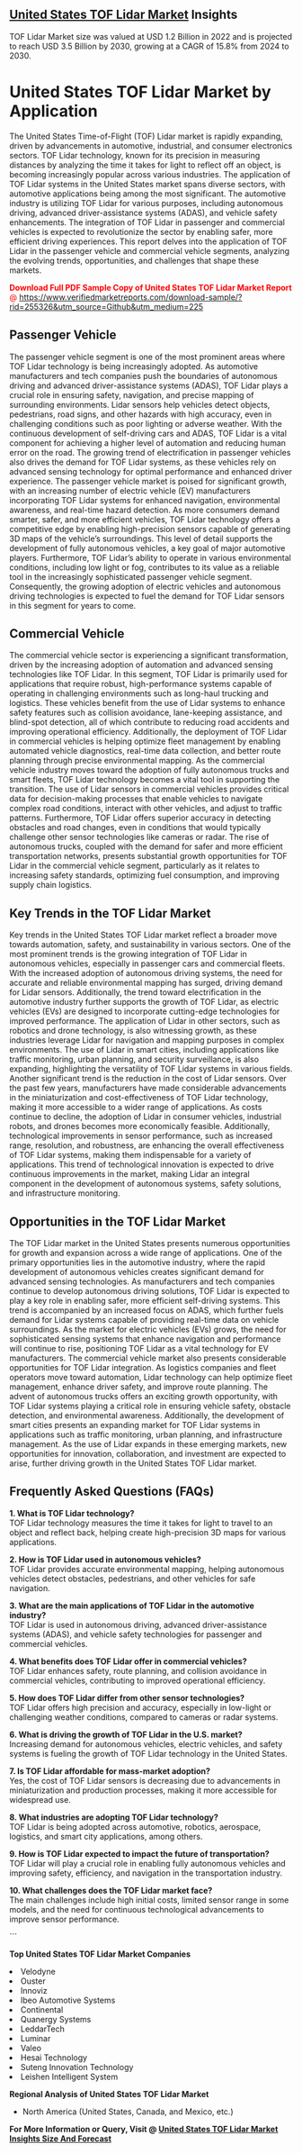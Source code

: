 <h2><a href="https://www.verifiedmarketreports.com/download-sample/?rid=255326&amp;utm_source=Github&amp;utm_medium=225" target="_blank">United States TOF Lidar Market</a> Insights</h2><p>TOF Lidar Market size was valued at USD 1.2 Billion in 2022 and is projected to reach USD 3.5 Billion by 2030, growing at a CAGR of 15.8% from 2024 to 2030.</p><p> <h1>United States TOF Lidar Market by Application</h1> <p>The United States Time-of-Flight (TOF) Lidar market is rapidly expanding, driven by advancements in automotive, industrial, and consumer electronics sectors. TOF Lidar technology, known for its precision in measuring distances by analyzing the time it takes for light to reflect off an object, is becoming increasingly popular across various industries. The application of TOF Lidar systems in the United States market spans diverse sectors, with automotive applications being among the most significant. The automotive industry is utilizing TOF Lidar for various purposes, including autonomous driving, advanced driver-assistance systems (ADAS), and vehicle safety enhancements. The integration of TOF Lidar in passenger and commercial vehicles is expected to revolutionize the sector by enabling safer, more efficient driving experiences. This report delves into the application of TOF Lidar in the passenger vehicle and commercial vehicle segments, analyzing the evolving trends, opportunities, and challenges that shape these markets. <p><span class=""><span style="color: #ff0000;"><strong>Download Full PDF Sample Copy of United States TOF Lidar Market Report</strong> @ </span><a href="https://www.verifiedmarketreports.com/download-sample/?rid=255326&amp;utm_source=Github&amp;utm_medium=225" target="_blank">https://www.verifiedmarketreports.com/download-sample/?rid=255326&amp;utm_source=Github&amp;utm_medium=225</a></span></p></p> <h2>Passenger Vehicle</h2> <p>The passenger vehicle segment is one of the most prominent areas where TOF Lidar technology is being increasingly adopted. As automotive manufacturers and tech companies push the boundaries of autonomous driving and advanced driver-assistance systems (ADAS), TOF Lidar plays a crucial role in ensuring safety, navigation, and precise mapping of surrounding environments. Lidar sensors help vehicles detect objects, pedestrians, road signs, and other hazards with high accuracy, even in challenging conditions such as poor lighting or adverse weather. With the continuous development of self-driving cars and ADAS, TOF Lidar is a vital component for achieving a higher level of automation and reducing human error on the road. The growing trend of electrification in passenger vehicles also drives the demand for TOF Lidar systems, as these vehicles rely on advanced sensing technology for optimal performance and enhanced driver experience. The passenger vehicle market is poised for significant growth, with an increasing number of electric vehicle (EV) manufacturers incorporating TOF Lidar systems for enhanced navigation, environmental awareness, and real-time hazard detection. As more consumers demand smarter, safer, and more efficient vehicles, TOF Lidar technology offers a competitive edge by enabling high-precision sensors capable of generating 3D maps of the vehicle’s surroundings. This level of detail supports the development of fully autonomous vehicles, a key goal of major automotive players. Furthermore, TOF Lidar’s ability to operate in various environmental conditions, including low light or fog, contributes to its value as a reliable tool in the increasingly sophisticated passenger vehicle segment. Consequently, the growing adoption of electric vehicles and autonomous driving technologies is expected to fuel the demand for TOF Lidar sensors in this segment for years to come. <h2>Commercial Vehicle</h2> <p>The commercial vehicle sector is experiencing a significant transformation, driven by the increasing adoption of automation and advanced sensing technologies like TOF Lidar. In this segment, TOF Lidar is primarily used for applications that require robust, high-performance systems capable of operating in challenging environments such as long-haul trucking and logistics. These vehicles benefit from the use of Lidar systems to enhance safety features such as collision avoidance, lane-keeping assistance, and blind-spot detection, all of which contribute to reducing road accidents and improving operational efficiency. Additionally, the deployment of TOF Lidar in commercial vehicles is helping optimize fleet management by enabling automated vehicle diagnostics, real-time data collection, and better route planning through precise environmental mapping. As the commercial vehicle industry moves toward the adoption of fully autonomous trucks and smart fleets, TOF Lidar technology becomes a vital tool in supporting the transition. The use of Lidar sensors in commercial vehicles provides critical data for decision-making processes that enable vehicles to navigate complex road conditions, interact with other vehicles, and adjust to traffic patterns. Furthermore, TOF Lidar offers superior accuracy in detecting obstacles and road changes, even in conditions that would typically challenge other sensor technologies like cameras or radar. The rise of autonomous trucks, coupled with the demand for safer and more efficient transportation networks, presents substantial growth opportunities for TOF Lidar in the commercial vehicle segment, particularly as it relates to increasing safety standards, optimizing fuel consumption, and improving supply chain logistics. <h2>Key Trends in the TOF Lidar Market</h2> <p>Key trends in the United States TOF Lidar market reflect a broader move towards automation, safety, and sustainability in various sectors. One of the most prominent trends is the growing integration of TOF Lidar in autonomous vehicles, especially in passenger cars and commercial fleets. With the increased adoption of autonomous driving systems, the need for accurate and reliable environmental mapping has surged, driving demand for Lidar sensors. Additionally, the trend toward electrification in the automotive industry further supports the growth of TOF Lidar, as electric vehicles (EVs) are designed to incorporate cutting-edge technologies for improved performance. The application of Lidar in other sectors, such as robotics and drone technology, is also witnessing growth, as these industries leverage Lidar for navigation and mapping purposes in complex environments. The use of Lidar in smart cities, including applications like traffic monitoring, urban planning, and security surveillance, is also expanding, highlighting the versatility of TOF Lidar systems in various fields. Another significant trend is the reduction in the cost of Lidar sensors. Over the past few years, manufacturers have made considerable advancements in the miniaturization and cost-effectiveness of TOF Lidar technology, making it more accessible to a wider range of applications. As costs continue to decline, the adoption of Lidar in consumer vehicles, industrial robots, and drones becomes more economically feasible. Additionally, technological improvements in sensor performance, such as increased range, resolution, and robustness, are enhancing the overall effectiveness of TOF Lidar systems, making them indispensable for a variety of applications. This trend of technological innovation is expected to drive continuous improvements in the market, making Lidar an integral component in the development of autonomous systems, safety solutions, and infrastructure monitoring. <h2>Opportunities in the TOF Lidar Market</h2> <p>The TOF Lidar market in the United States presents numerous opportunities for growth and expansion across a wide range of applications. One of the primary opportunities lies in the automotive industry, where the rapid development of autonomous vehicles creates significant demand for advanced sensing technologies. As manufacturers and tech companies continue to develop autonomous driving solutions, TOF Lidar is expected to play a key role in enabling safer, more efficient self-driving systems. This trend is accompanied by an increased focus on ADAS, which further fuels demand for Lidar systems capable of providing real-time data on vehicle surroundings. As the market for electric vehicles (EVs) grows, the need for sophisticated sensing systems that enhance navigation and performance will continue to rise, positioning TOF Lidar as a vital technology for EV manufacturers. The commercial vehicle market also presents considerable opportunities for TOF Lidar integration. As logistics companies and fleet operators move toward automation, Lidar technology can help optimize fleet management, enhance driver safety, and improve route planning. The advent of autonomous trucks offers an exciting growth opportunity, with TOF Lidar systems playing a critical role in ensuring vehicle safety, obstacle detection, and environmental awareness. Additionally, the development of smart cities presents an expanding market for TOF Lidar systems in applications such as traffic monitoring, urban planning, and infrastructure management. As the use of Lidar expands in these emerging markets, new opportunities for innovation, collaboration, and investment are expected to arise, further driving growth in the United States TOF Lidar market. <h2>Frequently Asked Questions (FAQs)</h2> <p><strong>1. What is TOF Lidar technology?</strong><br>TOF Lidar technology measures the time it takes for light to travel to an object and reflect back, helping create high-precision 3D maps for various applications.</p> <p><strong>2. How is TOF Lidar used in autonomous vehicles?</strong><br>TOF Lidar provides accurate environmental mapping, helping autonomous vehicles detect obstacles, pedestrians, and other vehicles for safe navigation.</p> <p><strong>3. What are the main applications of TOF Lidar in the automotive industry?</strong><br>TOF Lidar is used in autonomous driving, advanced driver-assistance systems (ADAS), and vehicle safety technologies for passenger and commercial vehicles.</p> <p><strong>4. What benefits does TOF Lidar offer in commercial vehicles?</strong><br>TOF Lidar enhances safety, route planning, and collision avoidance in commercial vehicles, contributing to improved operational efficiency.</p> <p><strong>5. How does TOF Lidar differ from other sensor technologies?</strong><br>TOF Lidar offers high precision and accuracy, especially in low-light or challenging weather conditions, compared to cameras or radar systems.</p> <p><strong>6. What is driving the growth of TOF Lidar in the U.S. market?</strong><br>Increasing demand for autonomous vehicles, electric vehicles, and safety systems is fueling the growth of TOF Lidar technology in the United States.</p> <p><strong>7. Is TOF Lidar affordable for mass-market adoption?</strong><br>Yes, the cost of TOF Lidar sensors is decreasing due to advancements in miniaturization and production processes, making it more accessible for widespread use.</p> <p><strong>8. What industries are adopting TOF Lidar technology?</strong><br>TOF Lidar is being adopted across automotive, robotics, aerospace, logistics, and smart city applications, among others.</p> <p><strong>9. How is TOF Lidar expected to impact the future of transportation?</strong><br>TOF Lidar will play a crucial role in enabling fully autonomous vehicles and improving safety, efficiency, and navigation in the transportation industry.</p> <p><strong>10. What challenges does the TOF Lidar market face?</strong><br>The main challenges include high initial costs, limited sensor range in some models, and the need for continuous technological advancements to improve sensor performance.</p> ```</p><p><strong>Top United States TOF Lidar Market Companies</strong></p><div data-test-id=""><p><li>Velodyne</li><li> Ouster</li><li> Innoviz</li><li> Ibeo Automotive Systems</li><li> Continental</li><li> Quanergy Systems</li><li> LeddarTech</li><li> Luminar</li><li> Valeo</li><li> Hesai Technology</li><li> Suteng Innovation Technology</li><li> Leishen Intelligent System</li></p><div><strong>Regional Analysis of&nbsp;United States TOF Lidar Market</strong></div><ul><li dir="ltr"><p dir="ltr">North America&nbsp;(United States, Canada, and Mexico, etc.)</p></li></ul><p><strong>For More Information or Query, Visit @&nbsp;</strong><strong><a href="https://www.verifiedmarketreports.com/product/tof-lidar-market/?utm_source=Github&amp;utm_medium=225" target="_blank">United States TOF Lidar Market Insights Size And Forecast</a></strong></p></div>
